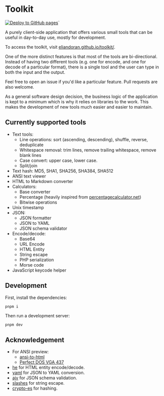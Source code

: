 # Toolkit

[![Deploy to GitHub pages](https://github.com/eliandoran/toolkit/actions/workflows/gh-pages.yml/badge.svg)](https://github.com/eliandoran/toolkit/actions/workflows/gh-pages.yml)`


A purely client-side application that offers various small tools that can be useful in day-to-day use, mostly for development.

To access the toolkit, visit [eliandoran.github.io/toolkit/](https://eliandoran.github.io/toolkit/).

One of the more distinct features is that most of the tools are bi-directional. Instead of having two different tools (e.g. one for encode, and one for decode of a particular format), there is a single tool and the user can type in both the input and the output.

Feel free to open an issue if you'd like a particular feature. Pull requests are also welcome.

As a general software design decision, the business logic of the application is kept to a minimum which is why it relies on libraries to the work. This makes the development of new tools much easier and easier to maintain.

## Currently supported tools

* Text tools:
    * Line operations: sort (ascending, descending), shuffle, reverse, deduplicate
    * Whitespace removal: trim lines, remove trailing whitespace, remove blank lines
    * Case convert: upper case, lower case.
    * Split/join
* Text hash: MD5, SHA1, SHA256, SHA384, SHA512
* ANSI text viewer
* HTML to Markdown converter
* Calculators:
    * Base converter
    * Percentage (heavily inspired from [percentagecalculator.net](https://percentagecalculator.net/))
    * Bitwise operations
* Unix timestamp
* JSON:
    * JSON formatter
    * JSON to YAML
    * JSON schema validator
* Encode/decode:
    * Base64
    * URL Encode
    * HTML Entity
    * String escape
    * PHP serialization
    * Morse code
* JavaScript keycode helper

## Development

First, install the dependencies:

```sh
pnpm i
```

Then run a development server:

```
pnpm dev
```

## Acknowledgement

* For ANSI preview:
    * [ansi-to-html](https://www.npmjs.com/package/ansi-to-html)
    * [Perfect DOS VGA 437](https://www.dafont.com/perfect-dos-vga-437.font)
* [he](https://www.npmjs.com/package/he) for HTML entity encode/decode.
* [yaml](https://www.npmjs.com/package/yaml) for JSON to YAML conversion.
* [ajv](https://www.npmjs.com/package/ajv) for JSON schema validation.
* [slashes](https://www.npmjs.com/package/slashes) for string escape.
* [crypto-es](https://github.com/entronad/crypto-es) for hashing.